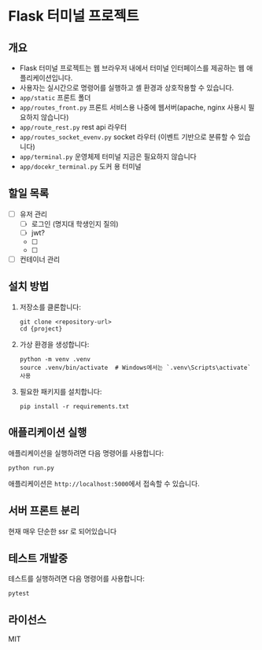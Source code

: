 # Flask 터미널 프로젝트

## 개요
- Flask 터미널 프로젝트는 웹 브라우저 내에서 터미널 인터페이스를 제공하는 웹 애플리케이션입니다. 
- 사용자는 실시간으로 명령어를 실행하고 셸 환경과 상호작용할 수 있습니다.
- `app/static` 프론트 폴더
- `app/routes_front.py` 프론트 서비스용 나중에 웹서버(apache, nginx 사용시 필요하지 않습니다)
- `app/route_rest.py` rest api 라우터
- `app/routes_socket_evenv.py` socket 라우터 (이벤트 기반으로 분류할 수 있습니다)
- `app/terminal.py` 운영체제 터미널 지금은 필요하지 않습니다
- `app/docekr_terminal.py` 도커 용 터미널 
## 할일 목록
- [ ] 유저 관리
   - [ ] 로그인 (명지대 학생인지 질의)
   - [ ] jwt?
   - [ ] 
   - [ ] 
- [ ] 컨테이너 관리
## 설치 방법
1. 저장소를 클론합니다:
   ```
   git clone <repository-url>
   cd {project}
   ```

2. 가상 환경을 생성합니다:
   ```
   python -m venv .venv
   source .venv/bin/activate  # Windows에서는 `.venv\Scripts\activate` 사용
   ```

3. 필요한 패키지를 설치합니다:
   ```
   pip install -r requirements.txt
   ```


## 애플리케이션 실행
애플리케이션을 실행하려면 다음 명령어를 사용합니다:
```
python run.py
```
애플리케이션은 `http://localhost:5000`에서 접속할 수 있습니다.

## 서버 프론트 분리
현재 매우 단순한 ssr 로 되어있습니다

## 테스트 개발중
테스트를 실행하려면 다음 명령어를 사용합니다:
```
pytest
```

## 라이선스
MIT